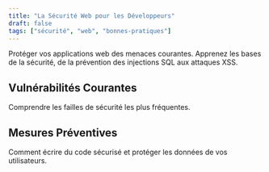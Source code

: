 ```yaml
---
title: "La Sécurité Web pour les Développeurs"
draft: false
tags: ["sécurité", "web", "bonnes-pratiques"]
---
```

Protéger vos applications web des menaces courantes. Apprenez les bases de la sécurité, de la prévention des injections SQL aux attaques XSS.

## Vulnérabilités Courantes
Comprendre les failles de sécurité les plus fréquentes.

## Mesures Préventives
Comment écrire du code sécurisé et protéger les données de vos utilisateurs.
